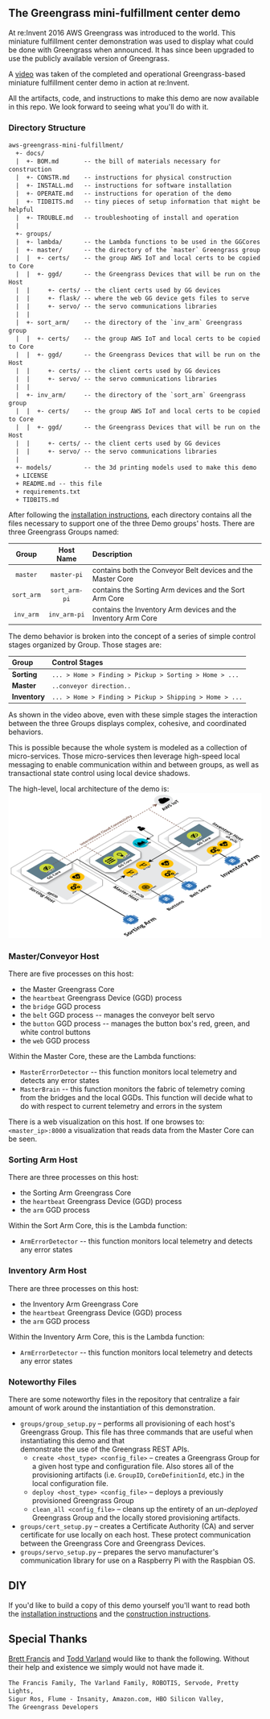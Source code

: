 ## The Greengrass mini-fulfillment center demo 

At re:Invent 2016 AWS Greengrass was introduced to the world. This miniature 
fulfillment center demonstration was used to display what could be done with 
Greengrass when announced. It has since been upgraded to use the publicly available 
version of Greengrass.
 
A [video](https://youtu.be/XQQjX8GTEko?t=27m27s) was taken of the completed and 
operational Greengrass-based miniature fulfillment center demo in action at re:Invent.

All the artifacts, code, and instructions to make this demo are now 
available in this repo. We look forward to seeing what you'll do with it.

### Directory Structure
```
aws-greengrass-mini-fulfillment/
  +- docs/
  |  +- BOM.md       -- the bill of materials necessary for construction
  |  +- CONSTR.md    -- instructions for physical construction
  |  +- INSTALL.md   -- instructions for software installation
  |  +- OPERATE.md   -- instructions for operation of the demo
  |  +- TIDBITS.md   -- tiny pieces of setup information that might be helpful
  |  +- TROUBLE.md   -- troubleshooting of install and operation
  |
  +- groups/
  |  +- lambda/      -- the Lambda functions to be used in the GGCores
  |  +- master/      -- the directory of the `master` Greengrass group 
  |  |  +- certs/    -- the group AWS IoT and local certs to be copied to Core
  |  |  +- ggd/      -- the Greengrass Devices that will be run on the Host
  |  |     +- certs/ -- the client certs used by GG devices
  |  |     +- flask/ -- where the web GG device gets files to serve
  |  |     +- servo/ -- the servo communications libraries 
  |  |
  |  +- sort_arm/    -- the directory of the `inv_arm` Greengrass group
  |  |  +- certs/    -- the group AWS IoT and local certs to be copied to Core
  |  |  +- ggd/      -- the Greengrass Devices that will be run on the Host
  |  |     +- certs/ -- the client certs used by GG devices
  |  |     +- servo/ -- the servo communications libraries 
  |  |
  |  +- inv_arm/     -- the directory of the `sort_arm` Greengrass group
  |  |  +- certs/    -- the group AWS IoT and local certs to be copied to Core
  |  |  +- ggd/      -- the Greengrass Devices that will be run on the Host
  |  |     +- certs/ -- the client certs used by GG devices
  |  |     +- servo/ -- the servo communications libraries 
  |
  +- models/         -- the 3d printing models used to make this demo
  + LICENSE
  + README.md -- this file
  + requirements.txt
  + TIDBITS.md
```

After following the [installation instructions](docs/INSTALL.md), each directory 
contains all the files necessary to support one of the three Demo groups' hosts. 
There are three Greengrass Groups named: 

| Group | Host Name | Description |
| :---: | :---: | :--- |
| `master` | `master-pi` | contains both the Conveyor Belt devices and the Master Core |
| `sort_arm` | `sort_arm-pi` | contains the Sorting Arm devices and the Sort Arm Core |
| `inv_arm` | `inv_arm-pi` | contains the Inventory Arm devices and the Inventory Arm Core |

The demo behavior is broken into the concept of a series of simple control stages 
organized by Group. Those stages are:

| Group | Control Stages |
| :--- | :--- |
| **Sorting** | `... > Home > Finding > Pickup > Sorting > Home > ...` |
| **Master** | `..conveyor direction..` |
| **Inventory** | `... > Home > Finding > Pickup > Shipping > Home > ...` |

As shown in the video above, even with these simple stages the interaction between 
the three Groups displays complex, cohesive, and coordinated behaviors.

This is possible because the whole system is modeled as a collection of micro-services. 
Those micro-services then leverage high-speed local messaging to enable communication 
within and between groups, as well as transactional state control using local device 
shadows. 

The high-level, local architecture of the demo is:
![mini-fulfillment demo architecture](docs/img/demo-architecture.png)

### Master/Conveyor Host
There are five processes on this host:
- the Master Greengrass Core
- the `heartbeat` Greengrass Device (GGD) process
- the `bridge` GGD process
- the `belt` GGD process -- manages the conveyor belt servo
- the `button` GGD process -- manages the button box's red, green, and white control buttons
- the `web` GGD process

Within the Master Core, these are the Lambda functions:
- `MasterErrorDetector` -- this function monitors local telemetry and detects any error states
- `MasterBrain` -- this function monitors the fabric of telemetry coming from the 
  bridges and the local GGDs. This function will decide what to do with respect 
  to current telemetry and errors in the system

There is a web visualization on this host. If one browses to: `<master_ip>:8000` a 
visualization that reads data from the Master Core can be seen. 

### Sorting Arm Host
There are three processes on this host:
- the Sorting Arm Greengrass Core
- the `heartbeat` Greengrass Device (GGD) process
- the `arm` GGD process

Within the Sort Arm Core, this is the Lambda function:
- `ArmErrorDetector` -- this function monitors local telemetry and detects any error states

### Inventory Arm Host
There are three processes on this host:
- the Inventory Arm Greengrass Core
- the `heartbeat` Greengrass Device (GGD) process
- the `arm` GGD process

Within the Inventory Arm Core, this is the Lambda function:
- `ArmErrorDetector` -- this function monitors local telemetry and detects any error states

### Noteworthy Files
There are some noteworthy files in the repository that centralize a fair amount 
of work around the instantiation of this demonstration.
- `groups/group_setup.py` – performs all provisioning of each host's Greengrass Group. 
This file has three commands that are useful when instantiating this demo and that  
demonstrate the use of the Greengrass REST APIs.
    - `create <host_type> <config_file>` – creates a Greengrass Group for a given 
    host type and configuration file. Also stores all of the provisioning 
    artifacts (i.e. `GroupID`, `CoreDefinitionId`, etc.) in the local configuration file.
    - `deploy <host_type> <config_file>` – deploys a previously provisioned 
    Greengrass Group
    - `clean_all <config_file>` – cleans up the entirety of an *un-deployed* 
    Greengrass Group and the locally stored provisioning artifacts.
- `groups/cert_setup.py` – creates a Certificate Authority (CA) and server certificate 
for use locally on each host. These protect communication between the Greengrass 
Core and Greengrass Devices.
- `groups/servo_setup.py` – prepares the servo manufacturer's communication library 
for use on a Raspberry Pi with the Raspbian OS.

## DIY
If you'd like to build a copy of this demo yourself you'll want to read both 
the [installation instructions](docs/INSTALL.md) and the 
[construction instructions](docs/CONSTR.md).

## Special Thanks
[Brett Francis](https://github.com/brettf) and [Todd Varland](https://github.com/toddvarland) would like to thank the following. Without their 
help and existence we simply would not have made it.

    The Francis Family, The Varland Family, ROBOTIS, Servode, Pretty Lights, 
    Sigur Ros, Flume - Insanity, Amazon.com, HBO Silicon Valley, 
    The Greengrass Developers
